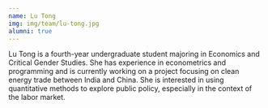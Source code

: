 ```yaml
---
name: Lu Tong
img: img/team/lu-tong.jpg
alumni: true
---
```


Lu Tong is a fourth-year undergraduate student majoring in Economics and Critical Gender Studies. She has experience in econometrics and programming and is currently working on a project focusing on clean energy trade between India and China. She is interested in using quantitative methods to explore public policy, especially in the context of the labor market.

